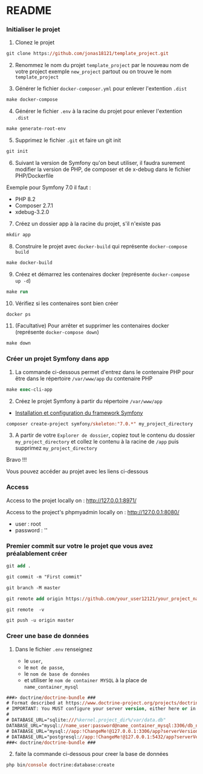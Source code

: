 # README

### Initialiser le projet

1) Clonez le projet

```ps
git clone https://github.com/jonas18121/template_project.git
```

2) Renommez le nom du projet `template_project` par le nouveau nom de votre project exemple `new_project` partout ou on trouve le nom `template_project`

3) Générer le fichier `docker-composer.yml` pour enlever l'extention `.dist`

```ps
make docker-compose
```

4) Générer le fichier `.env` à la racine du projet pour enlever l'extention `.dist`

```ps
make generate-root-env
```

5) Supprimez le fichier `.git` et faire un git init

```ps
git init
```

6) Suivant la version de Symfony qu'on beut utiliser, il faudra surement modifier la version de PHP, de composer et de x-debug dans le fichier PHP/Dockerfile

Exemple pour Symfony 7.0 il faut :

- PHP 8.2
- Composer 2.7.1 
- xdebug-3.2.0 

7) Créez un dossier app à la racine du projet, s'il n'existe pas

```ps
mkdir app
```

8) Construire le projet avec `docker-build` qui représente `docker-compose build`

```ps
make docker-build
```

9) Créez et démarrez les contenaires docker (représente `docker-compose up -d`)

```ps
make run
```

10) Vérifiez si les contenaires sont bien créer

```ps
docker ps
```

11) (Facultative) Pour arrêter et supprimer les contenaires docker (représente `docker-compose down`)

```ps
make down
```

### Créer un projet Symfony dans app

1) La commande ci-dessous permet d'entrez dans le contenaire PHP pour être dans le répertoire `/var/www/app` du contenaire PHP

```ps
make exec-cli-app
```

2) Créez le projet Symfony à partir du répertoire `/var/www/app`

- [Installation et configuration du framework Symfony](https://symfony.com/doc/current/setup.html)

```ps
composer create-project symfony/skeleton:"7.0.*" my_project_directory
```

3) A partir de votre `Explorer de dossier`, copiez tout le contenu du dossier `my_project_directory` et collez le contenu à la racine de `/app` puis supprimez `my_project_directory`

Bravo !!! 

Vous pouvez accéder au projet avec les liens ci-dessous

### Access

Access to the projet locally on : http://127.0.0.1:8971/

Access to the project's phpmyadmin locally on : http://127.0.0.1:8080/
- user : root
- password : ''

### Premier commit sur votre le projet que vous avez préalablement créer

```ps
git add .

git commit -m "First commit"

git branch -M master

git remote add origin https://github.com/your_user12121/your_project_name.git

git remote  -v

git push -u origin master
```

### Creer une base de données

1. Dans le fichier `.env` renseignez 

    - le `user`, 
    - le `mot de passe`, 
    - le `nom de base de données` 
    - et utiliser le `nom de container MYSQL` à la place de `name_container_mysql`

```ps
###> doctrine/doctrine-bundle ###
# Format described at https://www.doctrine-project.org/projects/doctrine-dbal/en/latest/reference/configuration.html#connecting-using-a-url
# IMPORTANT: You MUST configure your server version, either here or in config/packages/doctrine.yaml
#
# DATABASE_URL="sqlite:///%kernel.project_dir%/var/data.db"
DATABASE_URL="mysql://name_user:password@name_container_mysql:3306/db_name?serverVersion=8.0.32&charset=utf8mb4"
# DATABASE_URL="mysql://app:!ChangeMe!@127.0.0.1:3306/app?serverVersion=10.11.2-MariaDB&charset=utf8mb4"
# DATABASE_URL="postgresql://app:!ChangeMe!@127.0.0.1:5432/app?serverVersion=16&charset=utf8"
###< doctrine/doctrine-bundle ###
```

2. faite la commande ci-dessous pour creer la base de données

```ps
php bin/console doctrine:database:create
```